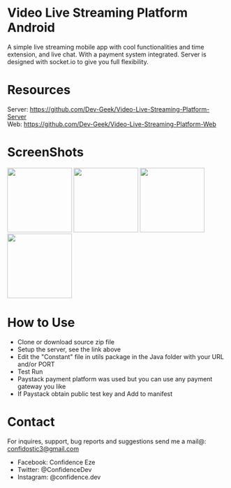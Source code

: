 # Video Live Streaming Platform Android
A simple live streaming mobile app with cool functionalities and time extension, and live chat.
With a payment system integrated. Server is designed with socket.io to give you full flexibility.

# Resources
Server: <a href="https://github.com/Dev-Geek/Video-Live-Streaming-Platform-Server">https://github.com/Dev-Geek/Video-Live-Streaming-Platform-Server</a> <br />
Web: <a href="https://github.com/Dev-Geek/Video-Live-Streaming-Platform-Web">https://github.com/Dev-Geek/Video-Live-Streaming-Platform-Web</a>

# ScreenShots
<p float="left">
<img src="https://github.com/Dev-Geek/Video-Live-Streaming-Platform-Android/blob/main/assets/1.png" width="148">
<img src="https://github.com/Dev-Geek/Video-Live-Streaming-Platform-Android/blob/main/assets/2.png" width="148">
<img src="https://github.com/Dev-Geek/Video-Live-Streaming-Platform-Android/blob/main/assets/3.png" width="148">
<img src="https://github.com/Dev-Geek/Video-Live-Streaming-Platform-Android/blob/main/assets/4.png" width="148">
</p>

# How to Use
* Clone or download source zip file
* Setup the server, see the link above
* Edit the "Constant" file in utils package in the Java folder with your URL and/or PORT
* Test Run
* Paystack payment platform was used but you can use any payment gateway you like
* If Paystack obtain public test key and Add to manifest

# Contact
For inquires, support, bug reports and suggestions send me a mail@: confidostic3@gmail.com

* Facebook: Confidence Eze
* Twitter: @ConfidenceDev
* Instagram: @confidence.dev
